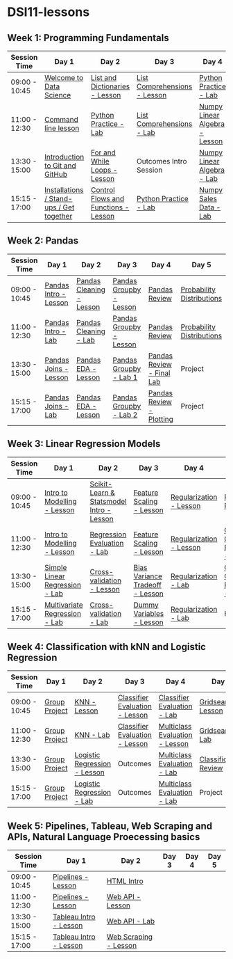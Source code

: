 # DSI11-lessons

## Week 1: Programming Fundamentals

| Session Time  | Day 1                                            | Day 2                                        | Day 3                                               | Day 4                                     | Day 5                                      |
| ------------- | ------------------------------------------------ | -------------------------------------------- | --------------------------------------------------- | ----------------------------------------- | ------------------------------------------ |
| 09:00 - 10:45 |[Welcome to Data Science][1-1a]|[List and Dictionaries - Lesson][1-2a]|[List Comprehensions - Lesson][1-3a]|[Python Practice - Lab][1-4a]|Breakfast|
| 11:00 - 12:30 |[Command line lesson][1-1b]|[Python Practice - Lab][1-2b]|[List Comprehensions - Lab][1-3b]|[Numpy Linear Algebra - Lesson][1-4b]|[Data Visualisation Intro][1-5a]|
| 13:30 - 15:00 |[Introduction to Git and GitHub][1-1c]|[For and While Loops - Lesson][1-2c]|Outcomes Intro Session|[Numpy Linear Algebra - Lab][1-4c]|Project|
| 15:15 - 17:00 |[Installations / Stand-ups / Get together][1-1d]|[Control Flows and Functions - Lesson][1-2d]|[Python Practice - Lab][1-3c]|[Numpy Sales Data - Lab][1-4d]|Project|

[1-1a]: ./week01/day1_intro_command_line_and_github/DSI-intro
[1-1b]: ./week01/day1_intro_command_line_and_github/lesson-intro-to-command-line
[1-1c]: ./week01/day1_intro_command_line_and_github/lesson-intro-to-github
[1-1d]: ./week01/day1_intro_command_line_and_github/DSI-standups

[1-2a]: ./week01/day2_python_review_and_practice/lesson-1-lists-and-dictionaries
[1-2b]: ./week01/day2_python_review_and_practice/lab-python-practice
[1-2c]: ./week01/day2_python_review_and_practice/lesson-2-for-and-while-loops
[1-2d]: ./week01/day2_python_review_and_practice/lesson-3-control-flows-and-functions

[1-3a]: ./week01/day3_list_comprehensions/list-comprehension-lesson
[1-3b]: ./week01/day3_list_comprehensions/list-comprehension-lab
[1-3c]: ./week01/day3_list_comprehensions/python-practice-lab

[1-4a]: ./week01/day4_linalgreview_pythonpractice/python-practice-lab
[1-4b]: ./week01/day4_linalgreview_pythonpractice/lesson-1-linear-algebra-review
[1-4c]: ./week01/day4_linalgreview_pythonpractice/lesson-2-linear-algebra-lab
[1-4d]: ./week01/day4_linalgreview_pythonpractice/sales-data-lab

[1-5a]: ./week01/day5_datavis/data-visualisation



## Week 2: Pandas

| Session Time  | Day 1                                            | Day 2                                        | Day 3                                               | Day 4                                     | Day 5                                      |
| ------------- | ------------------------------------------------ | -------------------------------------------- | --------------------------------------------------- | ----------------------------------------- | ------------------------------------------ |
| 09:00 - 10:45 |[Pandas Intro - Lesson][2-1a]|[Pandas Cleaning - Lesson][2-2a]|[Pandas Groupby - Lesson][2-3a]|[Pandas Review][2-4a]|[Probability Distributions][2-5a]||
| 11:00 - 12:30 |[Pandas Intro - Lab][2-1b]|[Pandas Cleaning - Lab][2-2b]|[Pandas Groupby - Lesson][2-3a]|[Pandas Review][2-4a]|[Probability Distributions][2-5a]||
| 13:30 - 15:00 |[Pandas Joins - Lesson][2-1c]|[Pandas EDA - Lesson][2-2c]|[Pandas Groupby - Lab 1][2-3b]|[Pandas Review - Final Lab][2-4b]|Project||
| 15:15 - 17:00 |[Pandas Joins - Lab][2-1d]|[Pandas EDA - Lesson][2-2c]|[Pandas Groupby - Lab 2][2-3c]|[Pandas Review - Plotting][2-4c]|Project||

[2-1a]: ./week02/day1_intro_to_pandas/pandas-intro-lesson
[2-1b]: ./week02/day1_intro_to_pandas/pandas-intro-lab
[2-1c]: ./week02/day1_intro_to_pandas/pandas-joins-lesson
[2-1d]: ./week02/day1_intro_to_pandas/pandas-joins-lab

[2-2a]: ./week02/day2_eda_and_data_cleaning/data-cleaning-lesson
[2-2b]: ./week02/day2_eda_and_data_cleaning/data-cleaning-lab
[2-2c]: ./week02/day2_eda_and_data_cleaning/pandas-eda-lesson

[2-3a]: ./week02/day3_pandas_grouping/pandas-grouping-lesson
[2-3b]: ./week02/day3_pandas_grouping/pandas-grouping-lab
[2-3c]: ./week02/day3_pandas_grouping/pandas-chipotle-lab

[2-4a]: ./week02/day4_pandas_review/lab-pandas-data-munging-full-overview
[2-4b]: ./week02/day4_pandas_review/lab-pandas-final
[2-4c]: ./week02/day4_pandas_review/lab-pandas-plotting-reference

[2-5a]: ./week02/day5_probability_distributions/probability-distributions


## Week 3: Linear Regression Models


| Session Time  | Day 1                                            | Day 2                                        | Day 3                                               | Day 4                                     | Day 5                                      |
| ------------- | ------------------------------------------------ | -------------------------------------------- | --------------------------------------------------- | ----------------------------------------- | ------------------------------------------ |
| 09:00 - 10:45 |[Intro to Modelling - Lesson][3-1a]|[Scikit-Learn & Statsmodel Intro - Lesson][3-2a]|[Feature Scaling - Lesson][3-3a]|[Regularization - Lesson][3-4a]|[Regression Review][3-5a]|
| 11:00 - 12:30 |[Intro to Modelling - Lesson][3-1a]|[Regression Evaluation - Lab][3-2b]|[Feature Scaling - Lesson][3-3a]|[Regularization - Lesson][3-4a]|[Object Oriented Programming - Lesson][3-5b]|
| 13:30 - 15:00 |[Simple Linear Regression - Lab][3-1c]|[Cross-validation - Lesson][3-2c]|[Bias Variance Tradeoff - Lesson][3-3b]|[Regularization - Lab][3-4b]|[Object Oriented Programming - Lab][3-5c]|
| 15:15 - 17:00 |[Multivariate Regression - Lab][3-1d]|[Cross-validation - Lab][3-2d]|[Dummy Variables - Lesson][3-3c]|[Regularization - Lab][3-4b]|HOLIDAY!|

[3-1a]: ./week03/day1_linear_regression/intro-to-modelling-lesson
[3-1c]: ./week03/day1_linear_regression/simple-linear-regression-lab
[3-1d]: ./week03/day1_linear_regression/multi-linear-regression-lab

[3-2a]: ./week03/day2_libraries_cross_validation/scikit-learn-statsmodels-intro-lesson
[3-2b]: ./week03/day2_libraries_cross_validation/regression-evaluation-lab
[3-2c]: ./week03/day2_libraries_cross_validation/cross-validation-lesson
[3-2d]: ./week03/day2_libraries_cross_validation/cross-validation-lab

[3-3a]: ./week03/day3_feature_scaling_dummies_bias_variance/feature-scaling-lesson
[3-3b]: ./week03/day3_feature_scaling_dummies_bias_variance/bias-variance-lesson
[3-3c]: ./week03/day3_feature_scaling_dummies_bias_variance/dummy-variables-lesson

[3-4a]: ./week03/day4_regularization/regularization-lesson
[3-4b]: ./week03/day4_regularization/regularization-lab

[3-5a]: ./week03/day5_object_oriented_programming/regression-review
[3-5b]: ./week03/day5_object_oriented_programming/object-oriented-programming-lesson
[3-5c]: ./week03/day5_object_oriented_programming/object-oriented-programming-lab

## Week 4: Classification with kNN and Logistic Regression

| Session Time  | Day 1                                            | Day 2                                        | Day 3                                               | Day 4                                     | Day 5                                      |
| ------------- | ------------------------------------------------ | -------------------------------------------- | --------------------------------------------------- | ----------------------------------------- | ------------------------------------------ |
| 09:00 - 10:45 |[Group Project][4-1a]|[KNN - Lesson][4-2a]|[Classifier Evaluation - Lesson][4-3a]|[Classifier Evaluation - Lab][4-4a]|[Gridsearch - Lesson][4-5a]|
| 11:00 - 12:30 |[Group Project][4-1a]|[KNN - Lab][4-2b]|[Classifier Evaluation - Lesson][4-3a]|[Multiclass Evaluation - Lesson][4-4b]|[Gridsearch - Lab][4-5b]|
| 13:30 - 15:00 |[Group Project][4-1a]|[Logistic Regression - Lesson][4-2c]|Outcomes|[Multiclass Evaluation - Lab][4-4c]|[Classification Review][4-5c]|
| 15:15 - 17:00 |[Group Project][4-1a]|[Logistic Regression - Lab][4-2d]|Outcomes|[Multiclass Evaluation - Lab][4-4c]|Project|

[4-1a]: ./week04/day1_regression_group_project/regression_group_project

[4-2a]: ./week04/day2_knn_logistic_regression/knn-lesson
[4-2b]: ./week04/day2_knn_logistic_regression/knn-lab
[4-2c]: ./week04/day2_knn_logistic_regression/logistic-regression-lesson
[4-2d]: ./week04/day2_knn_logistic_regression/logistic-regression-lab

[4-3a]: ./week04/day3_classifier_evaluation/classifier-evaluation-lesson

[4-4a]: ./week04/day4_multiclass_evaluation/classifier-evaluation-lab
[4-4b]: ./week04/day4_multiclass_evaluation/multiclass-evaluation-lesson
[4-4c]: ./week04/day4_multiclass_evaluation/multiclass-evaluation-lab

[4-5a]: ./week04/day5_gridsearch/gridsearch-lesson
[4-5b]: ./week04/day5_gridsearch/gridsearch-lab
[4-5c]: ./week04/day5_gridsearch/classifcation-review

## Week 5: Pipelines, Tableau, Web Scraping and APIs, Natural Language Proecessing basics

| Session Time  | Day 1                                            | Day 2                                        | Day 3                                               | Day 4                                     | Day 5                                      |
| ------------- | ------------------------------------------------ | -------------------------------------------- | --------------------------------------------------- | ----------------------------------------- | ------------------------------------------ |
| 09:00 - 10:45 |[Pipelines - Lesson][5-1a]|[HTML Intro][5-2a]||||
| 11:00 - 12:30 |[Pipelines - Lesson][5-1a]|[Web API - Lesson][5-2b]||||
| 13:30 - 15:00 |[Tableau Intro - Lesson][5-1c]|[Web API - Lab][5-2c]||||
| 15:15 - 17:00 |[Tableau Intro - Lesson][5-1c]|[Web Scraping - Lesson][5-2d]||||

[5-1a]: ./week05/day1_pipelines_tableau/pipelines-lesson
[5-1c]: ./week05/day1_pipelines_tableau/tableau-intro

[5-2a]: ./week05/day2_web_scraping_and_apis/html-intro
[5-2b]: ./week05/day2_web_scraping_and_apis/web-api
[5-2c]: ./week05/day2_web_scraping_and_apis/web-api-lab
[5-2d]: ./week05/day2_web_scraping_and_apis/web_scraping
